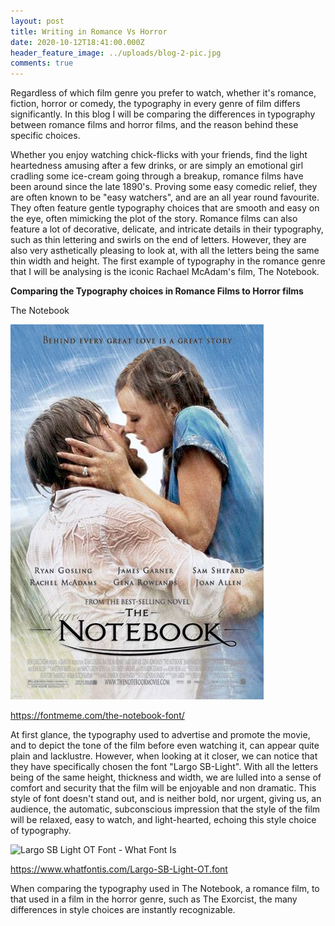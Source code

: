 ```yaml
---
layout: post
title: Writing in Romance Vs Horror
date: 2020-10-12T18:41:00.000Z
header_feature_image: ../uploads/blog-2-pic.jpg
comments: true
---
```

Regardless of which film genre you prefer to watch, whether it's romance, fiction, horror or comedy, the typography in every genre of film differs significantly. In this blog I will be comparing the differences in typography between romance films and horror films, and the reason behind these specific choices.

Whether you enjoy watching chick-flicks with your friends, find the light heartedness amusing after a few drinks, or are simply an emotional girl cradling some ice-cream going through a breakup, romance films have been around since the late 1890's. Proving some easy comedic relief, they are often known to be "easy watchers", and are an all year round favourite. They often feature gentle typography choices that are smooth and easy on the eye, often mimicking the plot of the story. Romance films can also feature a lot of decorative, delicate, and intricate details in their typography, such as thin lettering and swirls on the end of letters. However, they are also very asthetically pleasing to look at, with all the letters being the same thin width and height. The first example of typography in the romance genre that I will be analysing is the iconic Rachael McAdam's film, The Notebook.

**Comparing the Typography choices in Romance Films to Horror films**

The Notebook

![](../uploads/new-romance-pic.jpg "The Notebook  Original Film Poster")

https://fontmeme.com/the-notebook-font/

At first glance, the typography used to advertise and promote the movie, and to depict the tone of the film before even watching it, can appear quite plain and lacklustre. However, when looking at it closer, we can notice that they have specifically chosen the font "Largo SB-Light". With all the letters being of the same height, thickness and width, we are lulled into a sense of comfort and security that the film will be enjoyable and non dramatic. This style of font doesn't stand out, and is neither bold, nor urgent, giving us, an audience, the automatic, subconscious impression that the style of the film will be relaxed, easy to watch, and light-hearted, echoing this style choice of typography.

![Largo SB Light OT Font - What Font Is](https://d1ly52g9wjvbd2.cloudfront.net/img/L/A/Largo-SB-Light-OTA.png)

https://www.whatfontis.com/Largo-SB-Light-OT.font

When comparing the typography used in The Notebook, a romance film, to that used in a film in the horror genre, such as The Exorcist, the many differences in style choices are instantly recognizable.